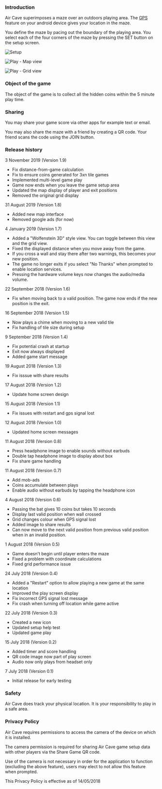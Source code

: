 ### Introduction

Air Cave superimposes a maze over an outdoors playing area. The [GPS](https://en.wikipedia.org/wiki/GPS_navigation) feature on your android device gives your location in the maze.

You define the maze by pacing out the boundary of the playing area. You select each of the four corners of the maze by pressing the SET button on the setup screen.

![Setup](images/aircave_setup.png)

![Play - Map view](images/aircave_map.png)

![Play - Grid view](images/aircave_play.png)

### Object of the game

The object of the game is to collect all the hidden coins within the 5 minute play time. 

### Sharing

You may share your game score via other apps for example text or email. 

You may also share the maze with a friend by creating a QR code. Your friend scans the code using the JOIN button.

### Release history

3 November 2019 (Version 1.9)

- Fix distance-from-game calculation
- Fix to ensure coins generated for 3xn tile games
- Implemented multi-level game play
- Game now ends when you leave the game setup area
- Updated the map display of player and exit positions
- Removed the original grid display

31 August 2019 (Version 1.8)

- Added new map interface
- Removed google ads (for now)

4 January 2019 (Version 1.7)

- Added a "Wolfenstein 3D" style view. You can toggle between this view and the grid view.
- Fixed the displayed distance when you move away from the game.
- If you cross a wall and stay there after two warnings, this becomes your new position.
- The game no longer exits if you select "No Thanks" when prompted to enable location services.
- Pressing the hardware volume keys now changes the audio/media volume.

22 September 2018 (Version 1.6)

- Fix when moving back to a valid position. The game now ends if the new position is the exit.

16 September 2018 (Version 1.5)

- Now plays a chime when moving to a new valid tile
- Fix handling of tile size during setup

9 September 2018 (Version 1.4)

- Fix potential crash at startup
- Exit now always displayed
- Added game start message

19 August 2018 (Version 1.3)

- Fix isssue with share results

17 August 2018 (Version 1.2)

- Update home screen design

15 August 2018 (Version 1.1)

- Fix issues with restart and gps signal lost

12 August 2018 (Version 1.0)

- Updated home screen messages

11 August 2018 (Version 0.8)

- Press headphone image to enable sounds without earbuds
- Double tap headphone image to display about box
- Fix share game handling

11 August 2018 (Version 0.7)

- Add mob-ads
- Coins accumulate between plays
- Enable audio without earbuds by tapping the headphone icon

4 August 2018 (Version 0.6)

- Passing the bat gives 10 coins but takes 10 seconds
- Display last valid position when wall crossed
- Grid changes colour when GPS signal lost
- Added image to share results
- Can now move to the next valid position from previous valid position when in an invalid position.

1 August 2018 (Version 0.5)

- Game doesn't begin until player enters the maze
- Fixed a problem with coordinate calculations
- Fixed grid performance issue

24 July 2018 (Version 0.4)

- Added a "Restart" option to allow playing a new game at the same location
- Improved the play screen display
- Fix incorrect GPS signal lost message
- Fix crash when turning off location while game active

22 July 2018 (Version 0.3)

- Created a new icon
- Updated setup help test
- Updated game play

15 July 2018 (Version 0.2)

- Added timer and score handling
- QR code image now part of play screen
- Audio now only plays from headset only

7 July 2018  (Version 0.1)

- Initial release for early testing

### Safety

Air Cave does track your physical location. It is your responsibility to play in a safe area.

### Privacy Policy [](#privacy-policy)

Air Cave requires permissions to access the camera of the device on which it is installed. 

The camera permission is required for sharing Air Cave game setup data with other players via the Share Game QR code.

Use of the camera is not necessary in order for the application to function (excluding the above feature), users may elect to not allow this feature when prompted.

This Privacy Policy is effective as of 14/05/2018
